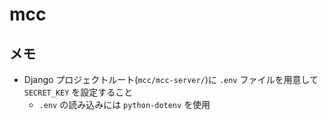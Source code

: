 # mcc

## メモ

- Django プロジェクトルート(`mcc/mcc-server/`)に `.env` ファイルを用意して `SECRET_KEY` を設定すること
  - `.env` の読み込みには `python-dotenv` を使用
